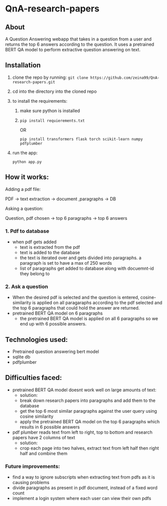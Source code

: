 # QnA-research-papers

## About
A Question Answering webapp that takes in a question from a user and returns the top 6 answers according to the question.
It uses a pretrained BERT QA model to perform extractive question answering on text.
## Installation
1. clone the repo by running: `git clone https://github.com/zeina99/QnA-research-papers.git` 
2. cd into the directory into the cloned repo
3. to install the requirements:
   1. make sure python is installed
   2.  ```pip install requierements.txt``` 
   
        OR 
        ```
        pip install transformers flask torch scikit-learn numpy pdfplumber
        ```

4. run the app:
   
   ```python app.py```

## How it works:
Adding a pdf file:

PDF -> text extraction -> document ,paragraphs -> DB

Asking a question:

Question, pdf chosen -> top 6 paragraphs -> top 6 answers

### 1. Pdf to database
- when pdf gets added
  - text is extracted from the pdf
  - text is added to the database
  - the text is iterated over and gets divided into paragraphs. a paragraph is set to have a max of 250 words
  - list of paragraphs get added to database along with docuemnt-id they belong to
### 2. Ask a question 
- When the desired pdf is selected and the question is entered, cosine-similarity is applied on all paragaraphs according to the pdf selected and the top 6 paragraphs that could hold the answer are returned.
- pretrained BERT QA model on 6 paragraphs
  - the pretrained BERT QA model is applied on all 6 paragraphs so we end up with 6 possible answers.

## Technologies used:
- Pretrained question answering bert model 
- sqlite db
- pdfplumber
## Difficulties faced:
- pretrained BERT QA model doesnt work well on large amounts of text:
  - solution:
  - break down research papers into paragraphs and add them to the database
  - get the top 6 most similar paragraphs against the user query using cosine similarity
  - apply the pretrained BERT QA model on the top 6 paragraphs which results in 6 possible answers
- pdf plumber reads text from left to right, top to bottom and research papers have 2 columns of text
  - solution:
  - crop each page into two halves, extract text from left half then right half and combine them
  
### Future improvements:
- find a way to ignore subscripts when extracting text from pdfs as it is causing problems
- divide paragraphs as present in pdf document, instead of a fixed word count
- implement a login system where each user can view their own pdfs

